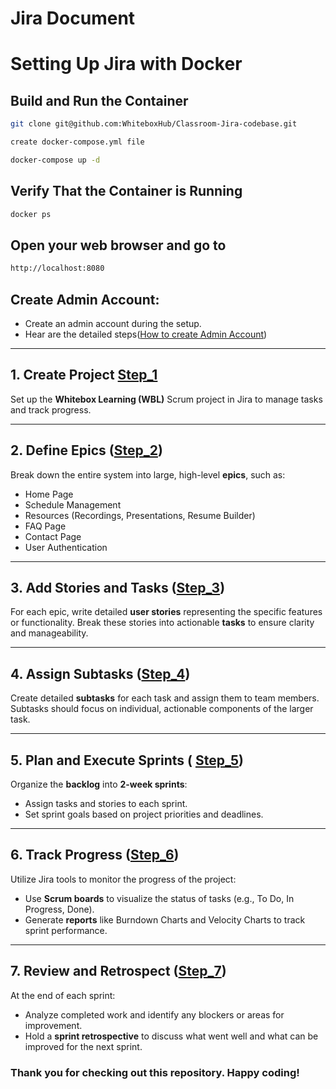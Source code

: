 # Jira Document
# Setting Up Jira with Docker
## Build and Run the Container
``` bash
git clone git@github.com:WhiteboxHub/Classroom-Jira-codebase.git

create docker-compose.yml file 

docker-compose up -d
```

## Verify That the Container is Running
```bash
docker ps
```
## Open your web browser and go to
```bash
http://localhost:8080
```
## **Create Admin Account:**
   - Create an admin account during the setup.
   - Hear are the detailed steps([How to create Admin Account](Jira_docker_setup.md))
   

---

## 1. Create Project [Step_1](Steps/Step_1.md)
Set up the **Whitebox Learning (WBL)** Scrum project in Jira to manage tasks and track progress.

---

## 2. Define Epics ([Step_2](Steps/Step_2.md))
Break down the entire system into large, high-level **epics**, such as:
- Home Page
- Schedule Management
- Resources (Recordings, Presentations, Resume Builder)
- FAQ Page
- Contact Page
- User Authentication

 
---

## 3. Add Stories and Tasks ([Step_3](../Steps/Step_3.md))
For each epic, write detailed **user stories** representing the specific features or functionality. Break these stories into actionable **tasks** to ensure clarity and manageability.

 
---

## 4. Assign Subtasks ([Step_4](../Steps/Step_4.md))
Create detailed **subtasks** for each task and assign them to team members. Subtasks should focus on individual, actionable components of the larger task.
 
---

## 5. Plan and Execute Sprints ( [Step_5](../Steps/Step_5.md))
Organize the **backlog** into **2-week sprints**:
- Assign tasks and stories to each sprint.
- Set sprint goals based on project priorities and deadlines.

---

## 6. Track Progress  ([Step_6](../Steps/Step_6.md))
Utilize Jira tools to monitor the progress of the project:
- Use **Scrum boards** to visualize the status of tasks (e.g., To Do, In Progress, Done).
- Generate **reports** like Burndown Charts and Velocity Charts to track sprint performance.


---

## 7. Review and Retrospect ([Step_7](../steps/Step_7.md))
At the end of each sprint:
- Analyze completed work and identify any blockers or areas for improvement.
- Hold a **sprint retrospective** to discuss what went well and what can be improved for the next sprint.
 



### Thank you for checking out this repository. Happy coding!